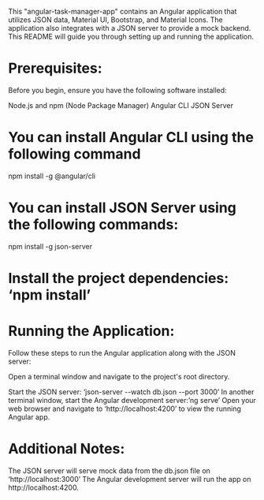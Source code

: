This "angular-task-manager-app" contains an Angular application that utilizes JSON data, Material UI, Bootstrap, and Material Icons. The application also integrates with a JSON server to provide a mock backend. This README will guide you through setting up and running the application.


# Prerequisites:
Before you begin, ensure you have the following software installed:

Node.js and npm (Node Package Manager)
Angular CLI
JSON Server


# You can install Angular CLI using the following command

npm install -g @angular/cli

# You can install JSON Server using the following commands:

npm install -g json-server


# Install the project dependencies: ‘npm install’



# Running the Application:

Follow these steps to run the Angular application along with the JSON server:

Open a terminal window and navigate to the project's root directory.

Start the JSON server: ‘json-server --watch db.json --port 3000’
In another terminal window, start the Angular development server:’ng serve’
Open your web browser and navigate to ‘http://localhost:4200’ to view the running Angular app.

# Additional Notes:

The JSON server will serve mock data from the db.json file on ‘http://localhost:3000’
The Angular development server will run the app on http://localhost:4200.
